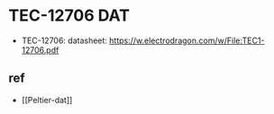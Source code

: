 
# TEC-12706 DAT


- TEC-12706: datasheet: https://w.electrodragon.com/w/File:TEC1-12706.pdf

## ref 
- [[Peltier-dat]]
